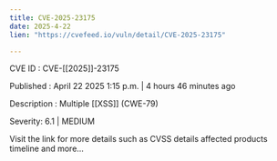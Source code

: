```yaml
---
title: CVE-2025-23175
date: 2025-4-22
lien: "https://cvefeed.io/vuln/detail/CVE-2025-23175"

---
```


CVE ID : CVE-[[2025]]-23175

Published :  April 22
2025
1:15 p.m. | 4 hours
46 minutes ago

Description : Multiple  [[XSS]] (CWE-79)

Severity: 6.1 | MEDIUM

Visit the link for more details
such as CVSS details
affected products
timeline
and more...
